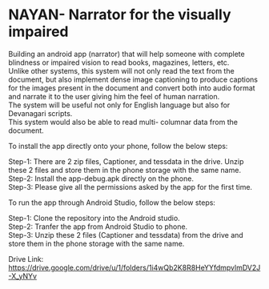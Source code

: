 # NAYAN- Narrator for the visually impaired
Building an android app (narrator) that will help someone with complete blindness or impaired vision to read books, magazines, letters, etc.   
Unlike other systems, this system will not only read the text from the document, but also implement dense image captioning to produce captions for the images present in the document and convert both into audio format and narrate it to the user giving him the feel of human narration.  
The system will be useful not only for English language but also for Devanagari scripts.  
This system would also be able to read multi- columnar data from the document. 

To install the app directly onto your phone, follow the below steps:

Step-1: There are 2 zip files, Captioner, and tessdata in the drive. Unzip these 2 files and store them in the phone storage with the same name.  
Step-2: Install the app-debug.apk directly on the phone.  
Step-3: Please give all the permissions asked by the app for the first time.  

To run the app through Android Studio, follow the below steps:

Step-1: Clone the repository into the Android studio.  
Step-2: Tranfer the app from Android Studio to phone.  
Step-3:  Unzip these 2 files (Captioner and tessdata) from the drive and store them in the phone storage with the same name.  

Drive Link: https://drive.google.com/drive/u/1/folders/1i4wQb2K8R8HeYYfdmpvlmDV2J-X_yNYv
